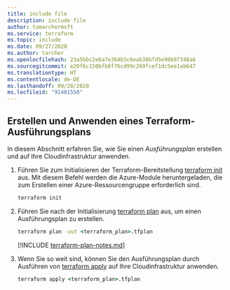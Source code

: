 ```yaml
---
title: include file
description: include file
author: tomarchermsft
ms.service: terraform
ms.topic: include
ms.date: 09/27/2020
ms.author: tarcher
ms.openlocfilehash: 23a5bbc2e6a7e364b3c6eab38bfd5e98b97348a6
ms.sourcegitcommit: e20f6c150bfb0f76cd99c269fcef1dc5ee1ab647
ms.translationtype: HT
ms.contentlocale: de-DE
ms.lasthandoff: 09/28/2020
ms.locfileid: "91401550"
---
```

## <a name="create-and-apply-a-terraform-execution-plan"></a>Erstellen und Anwenden eines Terraform-Ausführungsplans

In diesem Abschnitt erfahren Sie, wie Sie einen *Ausführungsplan* erstellen und auf Ihre Cloudinfrastruktur anwenden.

1. Führen Sie zum Initialisieren der Terraform-Bereitstellung [terraform init](https://www.terraform.io/docs/commands/init.html) aus. Mit diesem Befehl werden die Azure-Module heruntergeladen, die zum Erstellen einer Azure-Ressourcengruppe erforderlich sind.

    ```cmd
    terraform init
    ```

1. Führen Sie nach der Initialisierung [terraform plan](https://www.terraform.io/docs/commands/plan.html) aus, um einen Ausführungsplan zu erstellen.

    ```cmd
    terraform plan -out <terraform_plan>.tfplan
    ```

    [!INCLUDE [terraform-plan-notes.md](terraform-plan-notes.md)]

1. Wenn Sie so weit sind, können Sie den Ausführungsplan durch Ausführen von [terraform apply](https://www.terraform.io/docs/commands/apply.html) auf Ihre Cloudinfrastruktur anwenden.

    ```cmd
    terraform apply <terraform_plan>.tfplan
    ```

